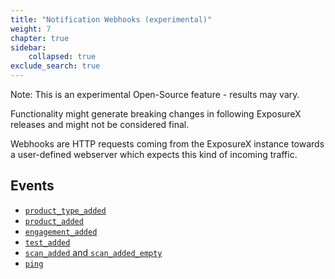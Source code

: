 ```yaml
---
title: "Notification Webhooks (experimental)"
weight: 7
chapter: true
sidebar:
    collapsed: true
exclude_search: true
---
```


Note: This is an experimental Open-Source feature - results may vary.

Functionality might generate breaking changes in following ExposureX releases and might not be considered final.

Webhooks are HTTP requests coming from the ExposureX instance towards a user-defined webserver which expects this kind of incoming traffic.

## Events

- [`product_type_added`](./product_type_added)
- [`product_added`](./product_added)
- [`engagement_added`](./engagement_added)
- [`test_added`](./test_added)
- [`scan_added` and `scan_added_empty`](./scan_added)
- [`ping`](./ping)
